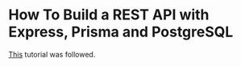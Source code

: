 # How To Build a REST API with Express, Prisma and PostgreSQL

[This](https://www.digitalocean.com/community/tutorials/how-to-build-a-rest-api-with-prisma-and-postgresql) tutorial was followed.
